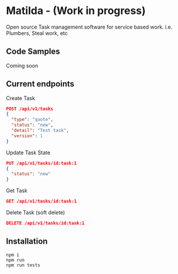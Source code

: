# Matilda - (Work in progress)

Open source Task management software for service based work. i.e. Plumbers, Steal work, etc

## Code Samples

Coming soon

## Current endpoints

Create Task

```json
POST /api/v1/tasks
{
  "type": "quote",
  "status": "new",
  "detail": "Test task",
  "version": 1
}
```

Update Task State

```json
PUT /api/v1/tasks/id:task:1
{
  "status": "new"
}
```

Get Task

```json
GET /api/v1/tasks/id:task:1
```

Delete Task (soft delete)

```json
DELETE /api/v1/tasks/id:task:1
```


## Installation
```
npm i
npm run
npm run tests
```
